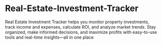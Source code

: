 # Real-Estate-Investment-Tracker
Real Estate Investment Tracker helps you monitor property investments, track income and expenses, calculate ROI, and analyze market trends. Stay organized, make informed decisions, and maximize profits with easy-to-use tools and real-time insights—all in one place
